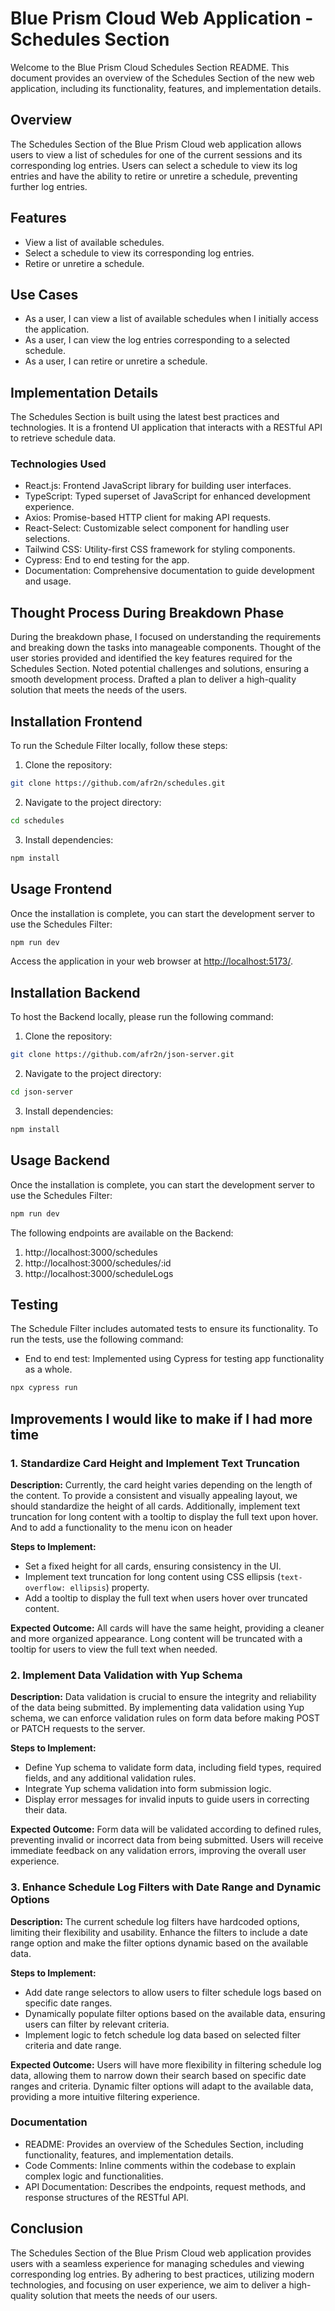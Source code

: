 # Blue Prism Cloud Web Application - Schedules Section

Welcome to the Blue Prism Cloud Schedules Section README. This document provides an overview of the Schedules Section of the new web application, including its functionality, features, and implementation details.

## Overview

The Schedules Section of the Blue Prism Cloud web application allows users to view a list of schedules for one of the current sessions and its corresponding log entries. Users can select a schedule to view its log entries and have the ability to retire or unretire a schedule, preventing further log entries.

## Features

- View a list of available schedules.
- Select a schedule to view its corresponding log entries.
- Retire or unretire a schedule.

## Use Cases

- As a user, I can view a list of available schedules when I initially access the application.
- As a user, I can view the log entries corresponding to a selected schedule.
- As a user, I can retire or unretire a schedule.

## Implementation Details

The Schedules Section is built using the latest best practices and technologies. It is a frontend UI application that interacts with a RESTful API to retrieve schedule data.

### Technologies Used

- React.js: Frontend JavaScript library for building user interfaces.
- TypeScript: Typed superset of JavaScript for enhanced development experience.
- Axios: Promise-based HTTP client for making API requests.
- React-Select: Customizable select component for handling user selections.
- Tailwind CSS: Utility-first CSS framework for styling components.
- Cypress: End to end testing for the app.
- Documentation: Comprehensive documentation to guide development and usage.



## Thought Process During Breakdown Phase

During the breakdown phase, I focused on understanding the requirements and breaking down the tasks into manageable components. Thought of the user stories provided and identified the key features required for the Schedules Section. Noted potential challenges and solutions, ensuring a smooth development process. Drafted a plan to deliver a high-quality solution that meets the needs of the users.

## Installation Frontend

To run the Schedule Filter locally, follow these steps:

1. Clone the repository:

```bash
git clone https://github.com/afr2n/schedules.git
```

2. Navigate to the project directory:

```bash
cd schedules
```

3. Install dependencies:

```bash
npm install
```

## Usage Frontend

Once the installation is complete, you can start the development server to use the Schedules Filter:

```bash
npm run dev
```

Access the application in your web browser at [http://localhost:5173/](http://localhost:5173/).

## Installation Backend 
To host the Backend locally, please run the following command:
1. Clone the repository:
```bash
git clone https://github.com/afr2n/json-server.git
```
2. Navigate to the project directory:

```bash
cd json-server
```
3. Install dependencies:

```bash
npm install
```

## Usage Backend
Once the installation is complete, you can start the development server to use the Schedules Filter:

```bash
npm run dev
```

The following endpoints are available on the Backend: 
1. http://localhost:3000/schedules
2. http://localhost:3000/schedules/:id
3. http://localhost:3000/scheduleLogs



## Testing

The Schedule Filter includes automated tests to ensure its functionality. To run the tests, use the following command:
- End to end test: Implemented using Cypress for testing app functionality as a whole.

```bash
npx cypress run
```


## Improvements I would like to make if I had more time

### 1. Standardize Card Height and Implement Text Truncation

**Description:** Currently, the card height varies depending on the length of the content. To provide a consistent and visually appealing layout, we should standardize the height of all cards. Additionally, implement text truncation for long content with a tooltip to display the full text upon hover. And to add a functionality to the menu icon on header

**Steps to Implement:**
- Set a fixed height for all cards, ensuring consistency in the UI.
- Implement text truncation for long content using CSS ellipsis (`text-overflow: ellipsis`) property.
- Add a tooltip to display the full text when users hover over truncated content.

**Expected Outcome:** All cards will have the same height, providing a cleaner and more organized appearance. Long content will be truncated with a tooltip for users to view the full text when needed.

### 2. Implement Data Validation with Yup Schema

**Description:** Data validation is crucial to ensure the integrity and reliability of the data being submitted. By implementing data validation using Yup schema, we can enforce validation rules on form data before making POST or PATCH requests to the server.

**Steps to Implement:**
- Define Yup schema to validate form data, including field types, required fields, and any additional validation rules.
- Integrate Yup schema validation into form submission logic.
- Display error messages for invalid inputs to guide users in correcting their data.

**Expected Outcome:** Form data will be validated according to defined rules, preventing invalid or incorrect data from being submitted. Users will receive immediate feedback on any validation errors, improving the overall user experience.

### 3. Enhance Schedule Log Filters with Date Range and Dynamic Options

**Description:** The current schedule log filters have hardcoded options, limiting their flexibility and usability. Enhance the filters to include a date range option and make the filter options dynamic based on the available data.

**Steps to Implement:**
- Add date range selectors to allow users to filter schedule logs based on specific date ranges.
- Dynamically populate filter options based on the available data, ensuring users can filter by relevant criteria.
- Implement logic to fetch schedule log data based on selected filter criteria and date range.

**Expected Outcome:** Users will have more flexibility in filtering schedule log data, allowing them to narrow down their search based on specific date ranges and criteria. Dynamic filter options will adapt to the available data, providing a more intuitive filtering experience.




### Documentation

- README: Provides an overview of the Schedules Section, including functionality, features, and implementation details.
- Code Comments: Inline comments within the codebase to explain complex logic and functionalities.
- API Documentation: Describes the endpoints, request methods, and response structures of the RESTful API.

## Conclusion

The Schedules Section of the Blue Prism Cloud web application provides users with a seamless experience for managing schedules and viewing corresponding log entries. By adhering to best practices, utilizing modern technologies, and focusing on user experience, we aim to deliver a high-quality solution that meets the needs of our users.
